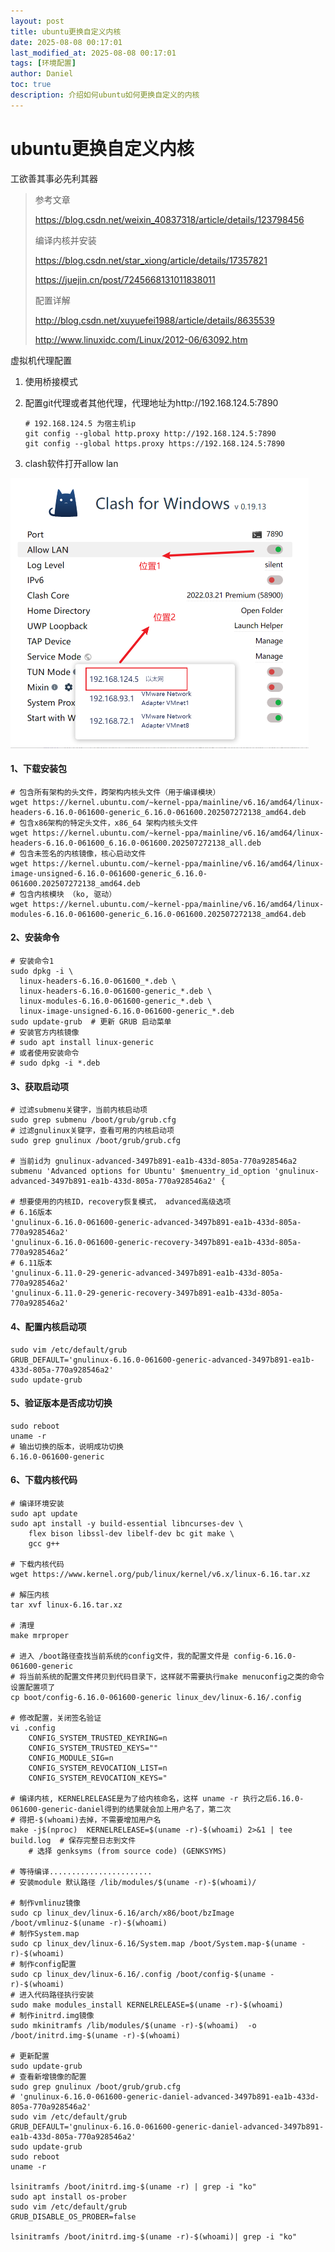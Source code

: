 ```yaml
---
layout: post
title: ubuntu更换自定义内核
date: 2025-08-08 00:17:01 
last_modified_at: 2025-08-08 00:17:01 
tags: [环境配置]
author: Daniel
toc: true
description: 介绍如何ubuntu如何更换自定义的内核
---
```

# ubuntu更换自定义内核

工欲善其事必先利其器

> 参考文章
>
> https://blog.csdn.net/weixin_40837318/article/details/123798456
>
> 编译内核并安装
>
> https://blog.csdn.net/star_xiong/article/details/17357821
>
> https://juejin.cn/post/7245668131011838011
>
> 配置详解
>
> http://blog.csdn.net/xuyuefei1988/article/details/8635539
>
> http://www.linuxidc.com/Linux/2012-06/63092.htm



虚拟机代理配置

1. 使用桥接模式

2. 配置git代理或者其他代理，代理地址为http://192.168.124.5:7890

   ```shell
   # 192.168.124.5 为宿主机ip
   git config --global http.proxy http://192.168.124.5:7890
   git config --global https.proxy https://192.168.124.5:7890
   ```

3. clash软件打开allow lan



<img src="https://raw.githubusercontent.com/JJcodo/Pictures/main/image-20250809010453622.png" alt="image-20250809010453622" style="zoom:50%;" />



#### 1、下载安装包

```shell
# 包含所有架构的头文件，跨架构内核头文件（用于编译模块）
wget https://kernel.ubuntu.com/~kernel-ppa/mainline/v6.16/amd64/linux-headers-6.16.0-061600-generic_6.16.0-061600.202507272138_amd64.deb
# 包含x86架构的特定头文件，x86_64 架构内核头文件
wget https://kernel.ubuntu.com/~kernel-ppa/mainline/v6.16/amd64/linux-headers-6.16.0-061600_6.16.0-061600.202507272138_all.deb
# 包含未签名的内核镜像，核心启动文件
wget https://kernel.ubuntu.com/~kernel-ppa/mainline/v6.16/amd64/linux-image-unsigned-6.16.0-061600-generic_6.16.0-061600.202507272138_amd64.deb
# 包含内核模块 （ko, 驱动）
wget https://kernel.ubuntu.com/~kernel-ppa/mainline/v6.16/amd64/linux-modules-6.16.0-061600-generic_6.16.0-061600.202507272138_amd64.deb
```



#### 2、安装命令

```shell
# 安装命令1
sudo dpkg -i \
  linux-headers-6.16.0-061600_*.deb \
  linux-headers-6.16.0-061600-generic_*.deb \
  linux-modules-6.16.0-061600-generic_*.deb \
  linux-image-unsigned-6.16.0-061600-generic_*.deb
sudo update-grub  # 更新 GRUB 启动菜单
# 安装官方内核镜像
# sudo apt install linux-generic
# 或者使用安装命令
# sudo dpkg -i *.deb
```



#### 3、获取启动项

```shell
# 过滤submenu关键字，当前内核启动项
sudo grep submenu /boot/grub/grub.cfg
# 过滤gnulinux关键字，查看可用的内核启动项
sudo grep gnulinux /boot/grub/grub.cfg

# 当前id为 gnulinux-advanced-3497b891-ea1b-433d-805a-770a928546a2
submenu 'Advanced options for Ubuntu' $menuentry_id_option 'gnulinux-advanced-3497b891-ea1b-433d-805a-770a928546a2' {

# 想要使用的内核ID，recovery恢复模式， advanced高级选项
# 6.16版本
'gnulinux-6.16.0-061600-generic-advanced-3497b891-ea1b-433d-805a-770a928546a2'
'gnulinux-6.16.0-061600-generic-recovery-3497b891-ea1b-433d-805a-770a928546a2‘
# 6.11版本
'gnulinux-6.11.0-29-generic-advanced-3497b891-ea1b-433d-805a-770a928546a2'
'gnulinux-6.11.0-29-generic-recovery-3497b891-ea1b-433d-805a-770a928546a2'
```



#### 4、配置内核启动项

```shell
sudo vim /etc/default/grub
GRUB_DEFAULT='gnulinux-6.16.0-061600-generic-advanced-3497b891-ea1b-433d-805a-770a928546a2'
sudo update-grub
```



#### 5、验证版本是否成功切换

```shell
sudo reboot
uname -r
# 输出切换的版本，说明成功切换
6.16.0-061600-generic
```



#### 6、下载内核代码

```shell
# 编译环境安装
sudo apt update
sudo apt install -y build-essential libncurses-dev \
    flex bison libssl-dev libelf-dev bc git make \
    gcc g++

# 下载内核代码
wget https://www.kernel.org/pub/linux/kernel/v6.x/linux-6.16.tar.xz

# 解压内核
tar xvf linux-6.16.tar.xz

# 清理
make mrproper

# 进入 /boot路径查找当前系统的config文件，我的配置文件是 config-6.16.0-061600-generic
# 将当前系统的配置文件拷贝到代码目录下，这样就不需要执行make menuconfig之类的命令设置配置项了
cp boot/config-6.16.0-061600-generic linux_dev/linux-6.16/.config

# 修改配置，关闭签名验证
vi .config
	CONFIG_SYSTEM_TRUSTED_KEYRING=n
	CONFIG_SYSTEM_TRUSTED_KEYS=""
	CONFIG_MODULE_SIG=n
	CONFIG_SYSTEM_REVOCATION_LIST=n
	CONFIG_SYSTEM_REVOCATION_KEYS="

# 编译内核, KERNELRELEASE是为了给内核命名，这样 uname -r 执行之后6.16.0-061600-generic-daniel得到的结果就会加上用户名了，第二次
# 得把-$(whoami)去掉，不需要增加用户名
make -j$(nproc)  KERNELRELEASE=$(uname -r)-$(whoami) 2>&1 | tee build.log  # 保存完整日志到文件
	# 选择 genksyms (from source code) (GENKSYMS)

# 等待编译.......................
# 安装module 默认路径 /lib/modules/$(uname -r)-$(whoami)/

# 制作vmlinuz镜像 
sudo cp linux_dev/linux-6.16/arch/x86/boot/bzImage /boot/vmlinuz-$(uname -r)-$(whoami)
# 制作System.map
sudo cp linux_dev/linux-6.16/System.map /boot/System.map-$(uname -r)-$(whoami)
# 制作config配置
sudo cp linux_dev/linux-6.16/.config /boot/config-$(uname -r)-$(whoami)
# 进入代码路径执行安装
sudo make modules_install KERNELRELEASE=$(uname -r)-$(whoami)
# 制作initrd.img镜像
sudo mkinitramfs /lib/modules/$(uname -r)-$(whoami)  -o /boot/initrd.img-$(uname -r)-$(whoami)

# 更新配置
sudo update-grub
# 查看新增镜像的配置
sudo grep gnulinux /boot/grub/grub.cfg
# 'gnulinux-6.16.0-061600-generic-daniel-advanced-3497b891-ea1b-433d-805a-770a928546a2'
sudo vim /etc/default/grub
GRUB_DEFAULT='gnulinux-6.16.0-061600-generic-daniel-advanced-3497b891-ea1b-433d-805a-770a928546a2'
sudo update-grub
sudo reboot
uname -r

lsinitramfs /boot/initrd.img-$(uname -r) | grep -i "ko"
sudo apt install os-prober
sudo vim /etc/default/grub
GRUB_DISABLE_OS_PROBER=false

lsinitramfs /boot/initrd.img-$(uname -r)-$(whoami)| grep -i "ko"
```



